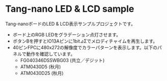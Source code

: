 Tang-nano LED & LCD sample
==========================

Tang-nanoボードのLED & LCD表示サンプルプロジェクトです。

- ボード上のRGB LEDをグラデーション点灯させます。
- ボタンBを押すとIO13Aピンに1bit⊿Σでメロディチャイムを再生します。
- 40ピンFPCに480x272の解像度でカラーパターンを表示します。以下のパネルで動作を確認しています。
	- FG040346DSSWBG03 (共立／デジット)
	- ATM0430D5 (秋月)
	- ATM0430D25 (秋月)
